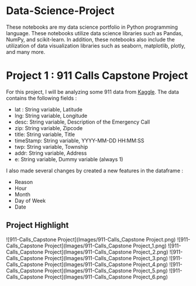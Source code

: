 # Data-Science-Project

These notebooks are my data science portfolio in Python programming language. These notebooks utilize data science libraries such as Pandas, NumPy, and scikit-learn. In addition, these notebooks also include the utilization of data visualization libraries such as seaborn, matplotlib, plotly, and many more.

# Project 1 : 911 Calls Capstone Project

For this project, I will be analyzing some 911 data from [Kaggle](https://www.kaggle.com/datasets/mchirico/montcoalert). The data contains the following fields :

- lat : String variable, Latitude
- lng: String variable, Longitude
- desc: String variable, Description of the Emergency Call
- zip: String variable, Zipcode
- title: String variable, Title
- timeStamp: String variable, YYYY-MM-DD HH:MM:SS
- twp: String variable, Township
- addr: String variable, Address
- e: String variable, Dummy variable (always 1)

I also made several changes by created a new features in the dataframe :

- Reason
- Hour
- Month
- Day of Week
- Date

## Project Highlight

![911-Calls_Capstone Project](Images/911-Calls_Capstone Project.png)
![911-Calls_Capstone Project](Images/911-Calls_Capstone Project_1.png)
![911-Calls_Capstone Project](Images/911-Calls_Capstone Project_2.png)
![911-Calls_Capstone Project](Images/911-Calls_Capstone Project_3.png)
![911-Calls_Capstone Project](Images/911-Calls_Capstone Project_4.png)
![911-Calls_Capstone Project](Images/911-Calls_Capstone Project_5.png)
![911-Calls_Capstone Project](Images/911-Calls_Capstone Project_6.png)
